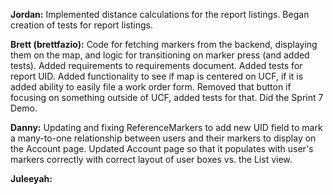 **Jordan:** Implemented distance calculations for the report listings.  Began creation of tests for report listings.

**Brett (brettfazio):** Code for fetching markers from the backend, displaying them on the map, and logic for transitioning on marker press (and added tests). Added requirements to requirements document. Added tests for report UID. Added functionality to see if map is centered on UCF, if it is added ability to easily file a work order form. Removed that button if focusing on something outside of UCF, added tests for that. Did the Sprint 7 Demo.

**Danny:** Updating and fixing ReferenceMarkers to add new UID field to mark a many-to-one relationship between users and their markers to display on the Account page. Updated Account page so that it populates with user's markers correctly with correct layout of user boxes vs. the List view. 

**Juleeyah:**
